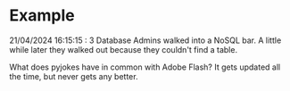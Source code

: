 # Example

<!-- replace-with-date starts -->
21/04/2024 16:15:15 : 3 Database Admins walked into a NoSQL bar. A little while later they walked out because they couldn't find a table.
<!-- replace-with-date ends -->

<!-- replace-with-joke starts -->
What does pyjokes have in common with Adobe Flash? It gets updated all the time, but never gets any better.
<!-- replace-with-joke ends -->